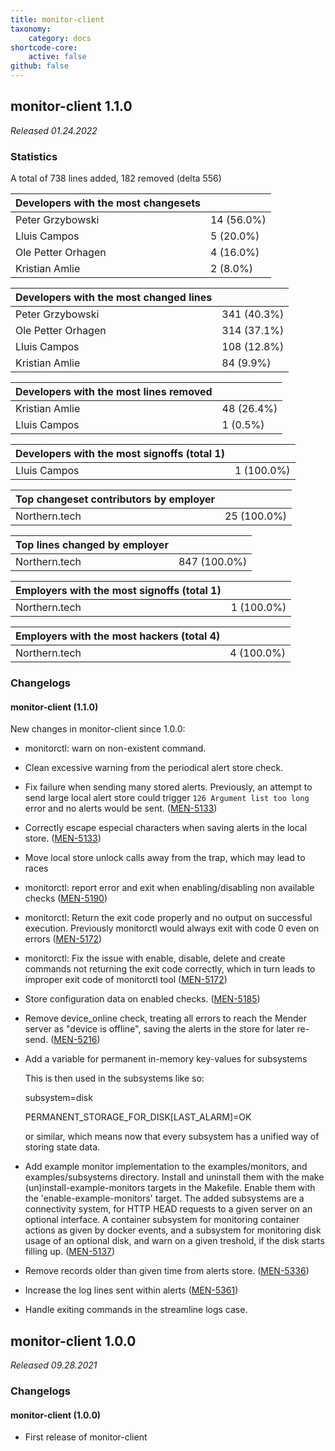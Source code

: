 ```yaml
---
title: monitor-client
taxonomy:
    category: docs
shortcode-core:
    active: false
github: false
---
```


## monitor-client 1.1.0

_Released 01.24.2022_

### Statistics

A total of 738 lines added, 182 removed (delta 556)

| Developers with the most changesets | |
|---|---|
| Peter Grzybowski | 14 (56.0%) |
| Lluis Campos | 5 (20.0%) |
| Ole Petter Orhagen | 4 (16.0%) |
| Kristian Amlie | 2 (8.0%) |

| Developers with the most changed lines | |
|---|---|
| Peter Grzybowski | 341 (40.3%) |
| Ole Petter Orhagen | 314 (37.1%) |
| Lluis Campos | 108 (12.8%) |
| Kristian Amlie | 84 (9.9%) |

| Developers with the most lines removed | |
|---|---|
| Kristian Amlie | 48 (26.4%) |
| Lluis Campos | 1 (0.5%) |

| Developers with the most signoffs (total 1) | |
|---|---|
| Lluis Campos | 1 (100.0%) |

| Top changeset contributors by employer | |
|---|---|
| Northern.tech | 25 (100.0%) |

| Top lines changed by employer | |
|---|---|
| Northern.tech | 847 (100.0%) |

| Employers with the most signoffs (total 1) | |
|---|---|
| Northern.tech | 1 (100.0%) |

| Employers with the most hackers (total 4) | |
|---|---|
| Northern.tech | 4 (100.0%) |

### Changelogs

#### monitor-client (1.1.0)

New changes in monitor-client since 1.0.0:

* monitorctl: warn on non-existent command.
* Clean excessive warning from the periodical alert store check.
* Fix failure when sending many stored alerts. Previously, an attempt to send large local alert store could trigger `126 Argument list too long` error and  no alerts would be sent.
  ([MEN-5133](https://tracker.mender.io/browse/MEN-5133))
* Correctly escape especial characters when saving alerts in the local store.
  ([MEN-5133](https://tracker.mender.io/browse/MEN-5133))
* Move local store unlock calls away from the trap, which may lead to races
* monitorctl: report error and exit when enabling/disabling non available checks
  ([MEN-5190](https://tracker.mender.io/browse/MEN-5190))
* monitorctl: Return the exit code properly and no output on successful execution. Previously monitorctl would always exit with code 0 even on errors
  ([MEN-5172](https://tracker.mender.io/browse/MEN-5172))
* monitorctl: Fix the issue with enable, disable, delete and create commands not returning the exit code correctly, which in turn leads to improper exit code of monitorctl tool
  ([MEN-5172](https://tracker.mender.io/browse/MEN-5172))
* Store configuration data on enabled checks.
  ([MEN-5185](https://tracker.mender.io/browse/MEN-5185))
* Remove device_online check, treating all errors to reach the
  Mender server as "device is offline", saving the alerts in the store for
  later re-send.
  ([MEN-5216](https://tracker.mender.io/browse/MEN-5216))
* Add a variable for permanent in-memory key-values for subsystems

  This is then used in the subsystems like so:

  subsystem=disk

  PERMANENT_STORAGE_FOR_DISK[LAST_ALARM]=OK

  or similar, which means now that every subsystem has a unified way of storing
  state data.
* Add example monitor implementation to the examples/monitors, and
  examples/subsystems directory. Install and uninstall them with the
  make (un)install-example-monitors targets in the Makefile. Enable them with the
  'enable-example-monitors' target. The added subsystems are a connectivity
  system, for HTTP HEAD requests to a given server on an optional interface. A
  container subsystem for monitoring container actions as given by docker events,
  and a subsystem for monitoring disk usage of an optional disk, and warn on a
  given treshold, if the disk starts filling up.
  ([MEN-5137](https://tracker.mender.io/browse/MEN-5137))
* Remove records older than given time from alerts store.
  ([MEN-5336](https://tracker.mender.io/browse/MEN-5336))
* Increase the log lines sent within alerts
  ([MEN-5361](https://tracker.mender.io/browse/MEN-5361))
* Handle exiting commands in the streamline logs case.


## monitor-client 1.0.0

_Released 09.28.2021_

### Changelogs

#### monitor-client (1.0.0)

* First release of monitor-client
